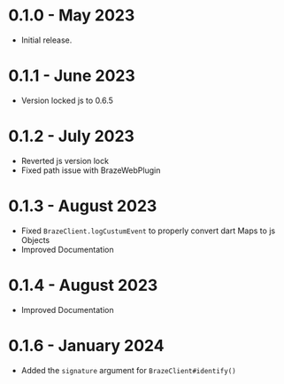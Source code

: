 # 0.1.0 - May 2023

* Initial release.

# 0.1.1 - June 2023

* Version locked js to 0.6.5

# 0.1.2 - July 2023

* Reverted js version lock
* Fixed path issue with BrazeWebPlugin

# 0.1.3 - August 2023

* Fixed `BrazeClient.logCustumEvent` to properly convert dart Maps to js Objects
* Improved Documentation

# 0.1.4 - August 2023

* Improved Documentation

# 0.1.6 - January 2024

* Added the `signature` argument for `BrazeClient#identify()`
